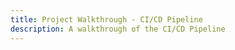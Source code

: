 ```yaml
---
title: Project Walkthrough - CI/CD Pipeline
description: A walkthrough of the CI/CD Pipeline
---
```


